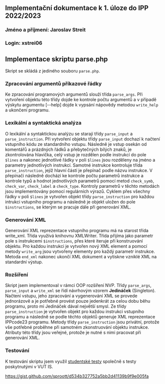 ## Implementační dokumentace k 1. úloze do IPP 2022/2023  
### Jméno a příjmení: Jaroslav Streit  
### Login: xstrei06

## Implementace skriptu parse.php

Skript se skládá z jediného souboru ``parse.php``.

### Zpracování argumentů příkazové řádky

Ke zpracování programových argumentů slouží třída ``parse_args``. Při vytvoření objektu této třídy dojde ke kontrole počtu argumentů a v případě výskytu argumentu [--help] dojde k vypsání nápovědy metodou ``write_help`` a ukončení programu.

### Lexikální a syntaktická analýza

O lexikální a syntaktickou analýzu se starají třídy ``parse_input`` a ``parse_instruction``. Při vytvoření objektu třídy ``parse_input`` dochazí k načtení vstupního kódu ze standardního vstupu. Následně je vstup osekán od komentářů a prázdných řádků a přebytečných bílých znaků, je zkontrolována hlavička, celý vstup je rozdělen podle instrukcí do pole ``$lines`` a nakonec jednotlivé řádky v poli ``$lines`` jsou rozděleny na jméno a parametry jednotlivých instrukcí. Samotné instrukce kontroluje třída ``parse_instruction``, jejíž hlavní částí je přepínač podle názvu instrukce. V přepínači následně dochází ke kontrole počtu parametrů instrukce a kontrole typů a hodnot jednotlivých parametrů pomocí metod ``check_symb``, ``check_var``, ``check_label`` a ``check_type``. Kontroly parametrů v těchto metodách jsou implementovány pomocí regulárních výrazů. Cyklem přes všechny řádky v poli ``$lines`` je vytvořen objekt třídy ``parse_instruction`` pro každou intrukci vstupního programu a následně je objekt uložen do pole ``$instructions``, se kterým se pracuje dále při generování XML.

### Generování XML

Generování XML reprezentace vstupního programu má na starost třída write_xml. Třída využívá knihovnu XMLWriter. Třída přijíma jako parametr pole s instrukcemi ``$instructions``, přes které iteruje při konstruování objektu. Pro každou instrukci je vytvořen nový XML element a pomocí metody ``write_arg`` jsou vytvořeny elementy pro každý parametr instrukce. Metoda ``end_xml`` nakonec ukončí XML dokument a vytiskne vzniklé XML na standardní výstup.

### Rozšíření

Skript jsem implementoval v rámci OOP rozšíření NVP.
Třídy ``parse_args``, ``parse_input`` a ``write_xml`` se řídí návrhovým vzorem **Jedináček** (Singleton). Načtení vstupu, jeho zpracování a vygenerování XML se provede jednorázově a je potřebné provést pouze jedenkrát za celou dobu běhu programu, proto mi Jedináček dával největší smysl. Ze třídy ``parse_instruction`` je vytvořen objekt pro každou instrukci vstupního programu a následně se podle těchto objektů generuje XML reprezentace IPPcode23 programu. Metody třídy ``parse_instruction`` jsou privátní, protože vše potřebné proběhne při samotném zkonstruování objektu instrukce. Atributy této třídy jsou veřejné, protože je nutné s nimi pracovat při generování XML.

### Testování

K testování skriptu jsem využil [studentské testy](https://gist.github.com/sproott/d534b327752a5bb2d41139b9f9e005fa) společně s testy poskytnutými v VUT IS.

https://gist.github.com/sproott/d534b327752a5bb2d41139b9f9e005fa
